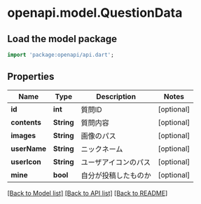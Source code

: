 # openapi.model.QuestionData

## Load the model package
```dart
import 'package:openapi/api.dart';
```

## Properties
Name | Type | Description | Notes
------------ | ------------- | ------------- | -------------
**id** | **int** | 質問ID | [optional] 
**contents** | **String** | 質問内容 | [optional] 
**images** | **String** | 画像のパス | [optional] 
**userName** | **String** | ニックネーム | [optional] 
**userIcon** | **String** | ユーザアイコンのパス | [optional] 
**mine** | **bool** | 自分が投稿したものか | [optional] 

[[Back to Model list]](../README.md#documentation-for-models) [[Back to API list]](../README.md#documentation-for-api-endpoints) [[Back to README]](../README.md)


